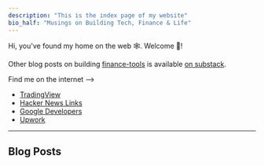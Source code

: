 ```yaml
---
description: "This is the index page of my website"
bio_half: "Musings on Building Tech, Finance & Life"
---
```


Hi, you've found my home on the web 🕸. Welcome :wave:!

Other blog posts on building [finance-tools](https://github.com/hirawatt/finance-tools) is available [on substack](https://hirawat.substack.com/).

Find me on the internet -->

- [TradingView](https://in.tradingview.com/u/hirawatt)
- [Hacker News Links](https://news.ycombinator.com/submitted?id=hirawat)
- [Google Developers](https://g.dev/hirawat)
- [Upwork](https://www.upwork.com/freelancers/~018b3fb57c86bd5e53)

---

## Blog Posts